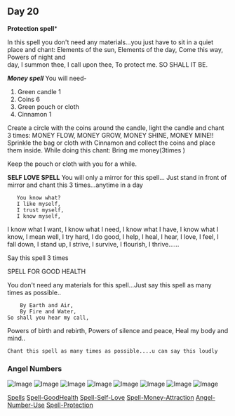## Day 20

**Protection spell***

In this spell you don't need any materials...you just have to sit in a quiet place and chant:
          Elements of the sun,
          Elements of the day,
           Come this way,
          Powers of night and   
          day,
          I summon thee,
          I call upon thee,
          To protect me.
           SO SHALL IT BE.
           
***Money spell***
You will need-
1.  Green candle 1
2.   Coins 6
3.    Green pouch or cloth
4.    Cinnamon  1

Create a circle with the coins  around the candle, light the candle and chant 3 times:
           MONEY FLOW,
           MONEY GROW,
           MONEY  SHINE,
           MONEY MINE!!
Sprinkle the bag or cloth with Cinnamon  and collect the coins and place them inside.
     While doing this chant:
     Bring me money(3times )

Keep the pouch or cloth with you for a while.

**SELF LOVE SPELL**
  You will only a mirror for this spell...
     Just stand in front of mirror and chant this 3 times...anytime in a day

       You know what?
       I like myself,
       I trust myself,
       I know myself,
 I know what I want,
 I know what I need, 
 I know what I have,
 I know  what I know,
         I mean well,
         I try hard,
         I do good,
         I help, I heal,
         I hear, I love,
         I feel,
    I fall down,
    I stand up,
    I strive,
    I survive,
    I flourish,
    I thrive......

Say this spell 3 times

SPELL FOR GOOD HEALTH

You don't need any materials for this spell...Just say this spell as many times as possible..
       
        By Earth and Air,
        By Fire and Water,
    So shall you hear my call,
   Powers of birth and rebirth,
   Powers of silence and peace,
    Heal my body and mind..

    Chant this spell as many times as possible....u can say this loudly
    
### Angel Numbers 

![Image](1.jpeg)
![Image](2.jpeg)
![Image](3.jpeg)
![Image](4.jpeg)
![Image](5.jpeg)
![Image](6.jpeg)
![Image](7.jpeg)
![Image](8.jpeg)

[Spells](Spells.mp4)
[Spell-GoodHealth](Spell-GoodHealth.mp4)
[Spell-Self-Love](Spell-Self-Love.mp4)
[Spell-Money-Attraction](Spell-Money-Attraction.mp4)
[Angel-Number-Use](Angel-Number-Use.mp4)
[Spell-Protection](Spell-Protection.mp4)

